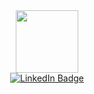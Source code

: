 <div id="header" align="center">
  <img src="https://media.giphy.com/media/M9gbBd9nbDrOTu1Mqx/giphy.gif" width="100"/>
<div id="badges">
  <a href="https://vk.com/adrian_cortes">
   <img src="https://img.shields.io/badge/-VK-blue" alt="LinkedIn Badge"/>
     </a>
</div>
